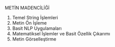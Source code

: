 METİN MADENCİLİĞİ

1) Temel String İşlemleri
2) Metin Ön İşleme
3) Basit NLP Uygulamaları
4) Matematiksel İşlemler ve Basit Özellik Çıkarımı
5) Metin Görselleştirme
